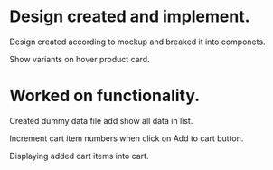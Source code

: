 # Design created and implement.

Design created according to mockup and breaked it into componets.

Show variants on hover product card.

# Worked on functionality.

Created dummy data file add show all data in list.

Increment cart item numbers when click on Add to cart button.

Displaying added cart items into cart.

